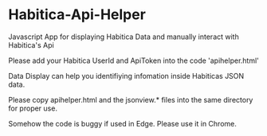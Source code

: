 # Habitica-Api-Helper
Javascript App for displaying Habitica Data and manually interact with Habitica's Api

Please add your Habitica UserId and ApiToken into the code 'apihelper.html'

Data Display can help you identifiying infomation inside Habiticas JSON data. 

Please copy apihelper.html and the jsonview.* files into the same directory for proper use. 

Somehow the code is buggy if used in Edge. Please use it in Chrome. 
